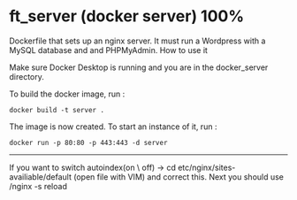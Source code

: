 ft_server (docker server) 100%
=========================
Dockerfile that sets up an nginx server. It must run a Wordpress with a MySQL database and and PHPMyAdmin.
How to use it

Make sure Docker Desktop is running and you are in the docker_server directory.

To build the docker image, run :

	docker build -t server .

The image is now created. To start an instance of it, run :

	docker run -p 80:80 -p 443:443 -d server
------------------------------------------------------------
If you want to switch autoindex(on \ off) -> cd etc/nginx/sites-availiable/default (open file with VIM) 
and correct this. Next you should use /nginx -s reload 
